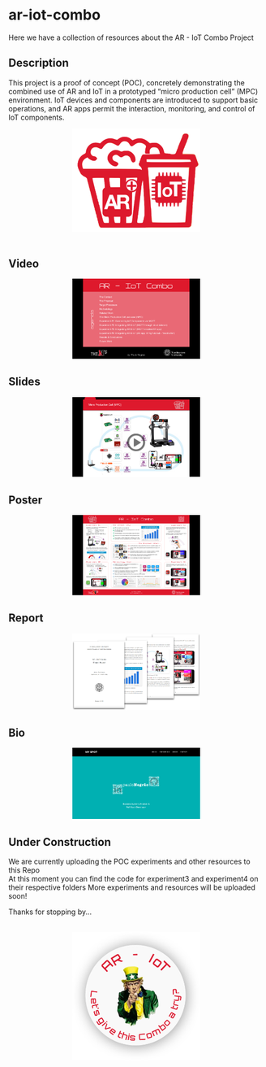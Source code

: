 # ar-iot-combo
Here we have a collection of resources about the AR - IoT Combo Project
## Description
This project is a proof of concept (POC), concretely demonstrating the combined use of AR and IoT in a prototyped “micro production cell” (MPC) environment. IoT devices and components are introduced to support basic operations, and AR apps permit the interaction, monitoring, and control of IoT components.

<div align=center>
    <img src="https://github.com/paulonegrao/assets/blob/master/ar-iot.png" height="50%" width="50%" alt="AR - IoT Combo" width="650px" />
</div>
<br>
<h2>Video</h2/>
<div align=center>
    <a href="https://youtu.be/NqEGrzQWvYU">
        <img src="https://github.com/paulonegrao/assets/blob/master/AR_IoT_Combo_Slides.png" height="50%" width="50%" alt="AR - IoT Combo" width="650px" />
    </a>
</div>
<h2>Slides</h2/>
<div align=center>
    <a href="https://drive.google.com/file/d/1rQWGZpZyY1siZMAhEXXor_mMUCRewKCM/view?usp=sharing">
        <img src="https://github.com/paulonegrao/assets/blob/master/AR_IoT_Combo_Video.png?raw=true" height="50%" width="50%" alt="AR - IoT Combo" width="650px" />
    </a>
</div>
<h2>Poster</h2/>
<div align=center>
    <a href="https://drive.google.com/file/d/1fTKeGBahwzhreoXQPkQ7L7-OOC2Dd3y6/view?usp=sharing">
        <img src="https://github.com/paulonegrao/assets/blob/master/AR_IoT_Combo_Poster.png" height="50%" width="50%" alt="AR - IoT Combo" width="650px" />
    </a>
</div>
<h2>Report</h2/>
<div align=center>
    <a href="https://github.com/paulonegrao/assets/blob/master/AR_IoT_Combo_Report.pdf">
        <img src="https://github.com/paulonegrao/assets/blob/master/AR_IoT_Combo_Report.png" height="50%" width="50%" alt="AR - IoT Combo" width="650px" />
    </a>
</div>
<h2>Bio</h2/>
<div align=center>
    <a href="https://paulonegrao.github.io/">
        <img src="https://github.com/paulonegrao/assets/blob/master/pnBio.png?raw=true" height="50%" width="50%" alt="AR - IoT Combo" width="650px" />
    </a>
</div>

## Under Construction
We are currently uploading the POC experiments and other resources to this Repo <br>
At this moment you can find the code for experiment3 and experiment4 on their respective folders 
More experiments and resources will be uploaded soon!

Thanks for stopping by...

<br>
<div align=center>
    <img src="https://github.com/paulonegrao/assets/blob/master/tio.png?" height="50%" width="50%" alt="AR - IoT Combo" width="650px" />
</div>
<br>

